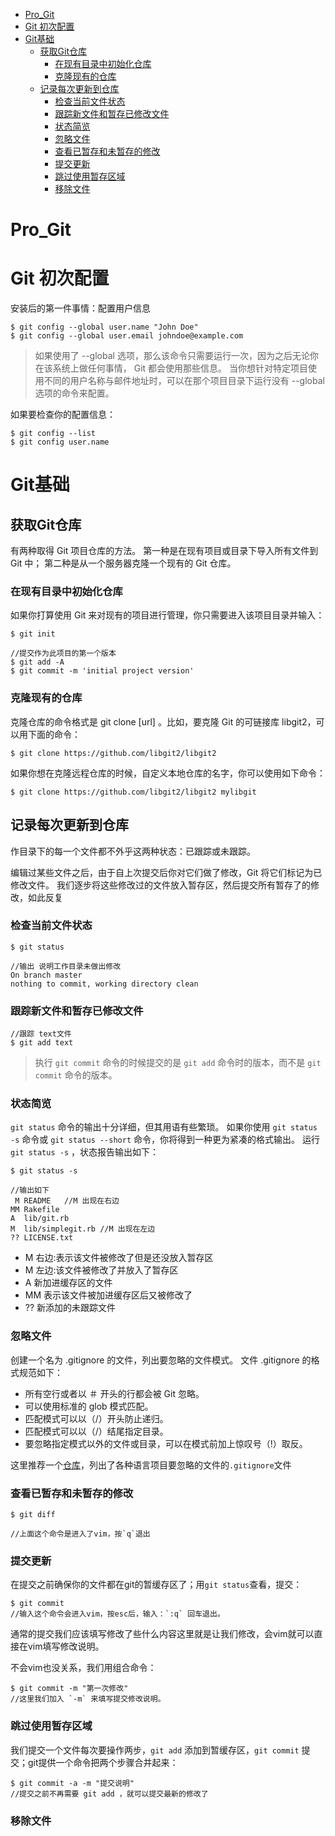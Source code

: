 <!-- TOC -->

- [Pro_Git](#pro_git)
- [Git 初次配置](#git-初次配置)
- [Git基础](#git基础)
    - [获取Git仓库](#获取git仓库)
        - [在现有目录中初始化仓库](#在现有目录中初始化仓库)
        - [克隆现有的仓库](#克隆现有的仓库)
    - [记录每次更新到仓库](#记录每次更新到仓库)
        - [检查当前文件状态](#检查当前文件状态)
        - [跟踪新文件和暂存已修改文件](#跟踪新文件和暂存已修改文件)
        - [状态简览](#状态简览)
        - [忽略文件](#忽略文件)
        - [查看已暂存和未暂存的修改](#查看已暂存和未暂存的修改)
        - [提交更新](#提交更新)
        - [跳过使用暂存区域](#跳过使用暂存区域)
        - [移除文件](#移除文件)

<!-- /TOC -->
# Pro_Git

# Git 初次配置

安装后的第一件事情：配置用户信息

``` git
$ git config --global user.name "John Doe"
$ git config --global user.email johndoe@example.com
```

> 如果使用了 --global 选项，那么该命令只需要运行一次，因为之后无论你在该系统上做任何事情， Git 都会使用那些信息。 当你想针对特定项目使用不同的用户名称与邮件地址时，可以在那个项目目录下运行没有 --global 选项的命令来配置。

如果要检查你的配置信息：
``` git 
$ git config --list
$ git config user.name
```

# Git基础

## 获取Git仓库
有两种取得 Git 项目仓库的方法。 第一种是在现有项目或目录下导入所有文件到 Git 中； 第二种是从一个服务器克隆一个现有的 Git 仓库。

### 在现有目录中初始化仓库

如果你打算使用 Git 来对现有的项目进行管理，你只需要进入该项目目录并输入：
``` git
$ git init

//提交作为此项目的第一个版本
$ git add -A
$ git commit -m 'initial project version'
```

### 克隆现有的仓库
克隆仓库的命令格式是 git clone [url] 。比如，要克隆 Git 的可链接库 libgit2，可以用下面的命令：
``` git
$ git clone https://github.com/libgit2/libgit2
```
如果你想在克隆远程仓库的时候，自定义本地仓库的名字，你可以使用如下命令：
``` git
$ git clone https://github.com/libgit2/libgit2 mylibgit
```

## 记录每次更新到仓库
作目录下的每一个文件都不外乎这两种状态：已跟踪或未跟踪。

编辑过某些文件之后，由于自上次提交后你对它们做了修改，Git 将它们标记为已修改文件。 我们逐步将这些修改过的文件放入暂存区，然后提交所有暂存了的修改，如此反复

### 检查当前文件状态

``` git 
$ git status

//输出 说明工作目录未做出修改
On branch master
nothing to commit, working directory clean
```

### 跟踪新文件和暂存已修改文件

``` git
//跟踪 text文件
$ git add text
```

> 执行 `git commit` 命令的时候提交的是 `git add` 命令时的版本，而不是 `git commit` 命令的版本。

### 状态简览

`git status` 命令的输出十分详细，但其用语有些繁琐。 如果你使用 `git status -s` 命令或 `git status --short` 命令，你将得到一种更为紧凑的格式输出。 运行 `git status -s` ，状态报告输出如下：

``` git
$ git status -s

//输出如下
 M README   //M 出现在右边
MM Rakefile
A  lib/git.rb
M  lib/simplegit.rb //M 出现在左边
?? LICENSE.txt
```
- M 右边:表示该文件被修改了但是还没放入暂存区
- M 左边:该文件被修改了并放入了暂存区
- A 新加进缓存区的文件
- MM 表示该文件被加进缓存区后又被修改了
- ?? 新添加的未跟踪文件

### 忽略文件

创建一个名为 .gitignore 的文件，列出要忽略的文件模式。 
文件 .gitignore 的格式规范如下：

- 所有空行或者以 ＃ 开头的行都会被 Git 忽略。
- 可以使用标准的 glob 模式匹配。
- 匹配模式可以以（/）开头防止递归。
- 匹配模式可以以（/）结尾指定目录。
- 要忽略指定模式以外的文件或目录，可以在模式前加上惊叹号（!）取反。

这里推荐一个[仓库](https://github.com/github/gitignore)，列出了各种语言项目要忽略的文件的`.gitignore`文件

### 查看已暂存和未暂存的修改

``` git
$ git diff

//上面这个命令是进入了vim，按`q`退出
```

### 提交更新

在提交之前确保你的文件都在git的暂缓存区了；用`git status`查看，提交：
``` git
$ git commit
//输入这个命令会进入vim，按esc后，输入：`:q` 回车退出。
```
通常的提交我们应该填写修改了些什么内容这里就是让我们修改，会vim就可以直接在vim填写修改说明。

不会vim也没关系，我们用组合命令：
``` git
$ git commit -m "第一次修改"
//这里我们加入 `-m` 来填写提交修改说明。
```

### 跳过使用暂存区域

我们提交一个文件每次要操作两步，`git add` 添加到暂缓存区，`git commit` 提交；git提供一个命令把两个步骤合并起来：
``` git
$ git commit -a -m "提交说明"
//提交之前不再需要 git add ，就可以提交最新的修改了
```
### 移除文件
